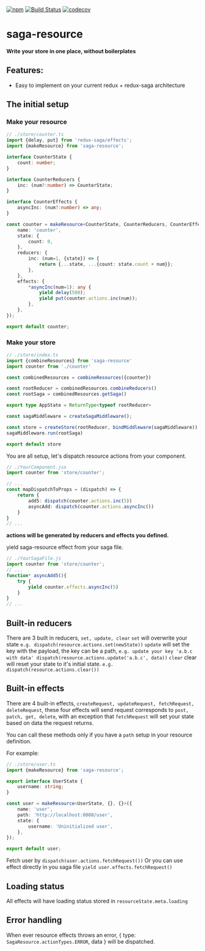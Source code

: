 [![npm][npm-image]][npm-url] [![Build Status][travis-image]][travis-url] [![codecov][codecov-image]][codecov-url]

saga-resource
=============

**Write your store in one place, without boilerplates**

Features:
------------
- Easy to implement on your current redux + redux-saga architecture 

## The initial setup

### Make your resource
```typescript
// ./store/counter.ts
import {delay, put} from 'redux-saga/effects';
import {makeResource} from 'saga-resource';

interface CounterState {
    count: number;
}

interface CounterReducers {
    inc: (num?:number) => CounterState;
}

interface CounterEffects {
    asyncInc: (num?:number) => any;
}

const counter = makeResource<CounterState, CounterReducers, CounterEffects>({
    name: 'counter',
    state: {
        count: 0,
    },
    reducers: {
        inc: (num=1, {state}) => {
            return {...state, ...{count: state.count + num}};
        },
    },
    effects: {
        *asyncInc(num=1): any {
            yield delay(500);
            yield put(counter.actions.inc(num));
        },
    },
});

export default counter;
```

### Make your store
```typescript 
// ./store/index.ts
import {combineResources} from 'saga-resource'
import counter from './counter'

const combinedResources = combineResources({counter})

const rootReducer = combinedResources.combineReducers()
const rootSaga = combinedResources.getSaga()

export type AppState = ReturnType<typeof rootReducer>

const sagaMiddleware = createSagaMiddleware();

const store = createStore(rootReducer, bindMiddleware(sagaMiddleware))
sagaMiddleware.run(rootSaga)

export default store
```

You are all setup, let's dispatch resource actions from your component.
```typescript
// ./YourComponent.jsx
import counter from 'store/counter';

// ...
const mapDispatchToProps = (dispatch) => {
    return {
        add5: dispatch(counter.actions.inc(5))
        asyncAdd: dispatch(counter.actions.asyncInc())
    }
}
// ...
```
**actions will be generated by reducers and effects you defined.**

yield saga-resource effect from your saga file.
```typescript
// ./YourSagaFile.js
import counter from 'store/counter';
// ...
function* asyncAdd5(){
    try {
        yield counter.effects.asyncInc(5)
    }
}
// ...
```

## Built-in reducers
There are 3 built in reducers, `set, update, clear`
`set` will overwrite your state `e.g. dispatch(resource.actions.set(newState))`
`update` will set the key with the payload, the key can be a path, `e.g. update your key 'a.b.c with data' dispatch(resource.actions.update('a.b.c', data))`
`clear` clear will reset your state to it's initial state. `e.g. dispatch(resource.actions.clear())`

## Built-in effects
There are 4 built-in effects, `createRequest, updateRequest, fetchRequest, deleteRequest`, these four effects will send request corresponds to `post, patch, get, delete`, with an exception that `fetchRequest` will set your state based on data the request returns.

You can call these methods only if you have a `path` setup in your resource definition.

For example:
```typescript
// ./store/user.ts
import {makeResource} from 'saga-resource';

export interface UserState {
    username: string;
}

const user = makeResource<UserState, {}, {}>({
    name: 'user',
    path: 'http://localhost:8080/user',
    state: {
        username: 'Uninitialized user',
    },
});

export default user;
```

Fetch user by `dispatch(user.actions.fetchRequest())`
Or you can use effect directly in you saga file `yield user.effects.fetchRequest()`

## Loading status
All effects will have loading status stored in `resourceState.meta.loading`

## Error handling
When ever resource effects throws an error, { type: `SagaResource.actionTypes.ERROR`, data } will be dispatched.

[npm-image]: https://img.shields.io/npm/v/saga-resource.svg?style=flat
[npm-url]: https://www.npmjs.com/package/saga-resource
[travis-image]: https://travis-ci.com/MichaelDuo/saga-resource.svg?branch=master
[travis-url]: https://travis-ci.com/MichaelDuo/saga-resource
[codecov-image]: https://codecov.io/gh/michaelduo/saga-resource/branch/master/graph/badge.svg
[codecov-url]: https://codecov.io/gh/MichaelDuo/saga-resource
